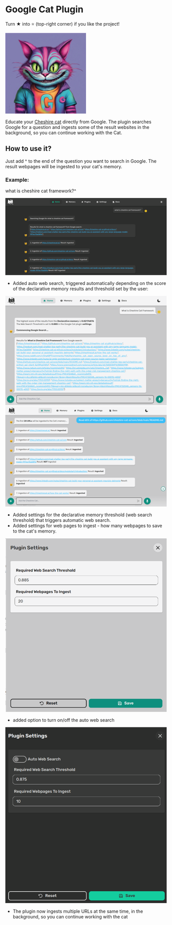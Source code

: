 # Google Cat Plugin
Turn ★ into ⭐ (top-right corner) if you like the project!

<img width="50%" src="https://raw.githubusercontent.com/pazoff/Google-Cat-Plugin/main/google-cat-logo.jpg">

Educate your [Cheshire cat](https://github.com/cheshire-cat-ai/core) directly from Google. The plugin searches Google for a question and ingests some of the result websites in the background, so you can continue working with the Cat.

## How to use it?
Just add ^ to the end of the question you want to search in Google. The result webpages will be ingested to your cat's memory.
### Example:
what is cheshire cat framework?^

<img src="https://github.com/pazoff/Google-Cat-Plugin/blob/0a188f1e3a590aa79ddc983e458cd6889a852cbc/google-cat-demo.png">

* Added auto web search, triggered automatically depending on the score of the declarative memory results and threshold set by the user:

<img src="https://raw.githubusercontent.com/pazoff/Google-Cat-Plugin/main/img/google-cat-auto-search.png">

<img src="https://raw.githubusercontent.com/pazoff/Google-Cat-Plugin/main/img/google-cat-ingesting.png">

* Added settings for the declarative memory threshold (web search threshold) that triggers automatic web search.
* Added settings for web pages to ingest - how many webpages to save to the cat's memory.

<img src="https://raw.githubusercontent.com/pazoff/Google-Cat-Plugin/main/img/google-cat-settings.png">

* added option to turn on/off the auto web search

<img src="https://raw.githubusercontent.com/pazoff/Google-Cat-Plugin/main/img/turn-auto-web-search-on-off.png">

* The plugin now ingests multiple URLs at the same time, in the background, so you can continue working with the cat

